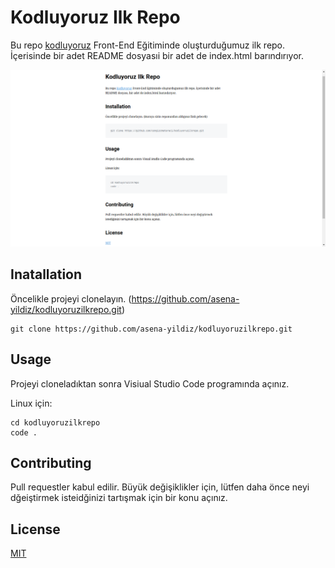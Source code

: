 # Kodluyoruz Ilk Repo
Bu repo [kodluyoruz](https:/kodluyoruz.org) Front-End Eğitiminde oluşturduğumuz ilk repo. İçerisinde bir adet README dosyasıi bir adet de index.html barındırıyor.

![gorsel](https://raw.githubusercontent.com/Kodluyoruz/taskforce/main/git/odev1/figures/markdown.png)

## Inatallation
Öncelikle projeyi clonelayın. (https://github.com/asena-yildiz/kodluyoruzilkrepo.git)
```
git clone https://github.com/asena-yildiz/kodluyoruzilkrepo.git
```

## Usage
Projeyi cloneladıktan sonra Visiual Studio Code programında açınız.

Linux için: 
```
cd kodluyoruzilkrepo
code . 
```

## Contributing
Pull requestler kabul edilir. Büyük değişiklikler için, lütfen daha önce neyi dğeiştirmek isteidğinizi tartışmak için bir konu açınız.

## License
[MIT](https://choosealicense.com/licenses/mit/)
